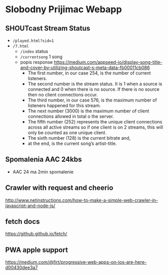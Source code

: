 # Slobodny Prijimac Webapp

## SHOUTcast Stream Status
- `/played.html?sid=1`
- `/7.html`  
  - `/index` status
  - `/currentsong` 1 song
  - popis response https://medium.com/appseed-io/display-song-title-and-cover-by-utilizing-shoutcast-s-meta-data-fb00011cb086
    - The first number, in our case 254, is the number of current listeners.
    - The second number is the stream status. It is 1 when a source is connected and 0 when there is no source. If there is no source then no client connections occur.
    - The third number, in our case 576, is the maximum number of listeners happened for this stream.
    - The next number (3000) is the maximum number of client connections allowed in total o the server.
    - The fifth number (252) represents the unique client connections across all active streams so if one client is on 2 streams, this will only be counted as one unique client.
    - The sixth number (128) is the current bitrate and,
    - at the end, is the current song’s artist-title.


## Spomalenia AAC 24kbs
- AAC 24 ma 2min spomalenie

## Crawler with request and cheerio
http://www.netinstructions.com/how-to-make-a-simple-web-crawler-in-javascript-and-node-js/

## fetch docs 
https://github.github.io/fetch/

## PWA apple support 
https://medium.com/@firt/progressive-web-apps-on-ios-are-here-d00430dee3a7

